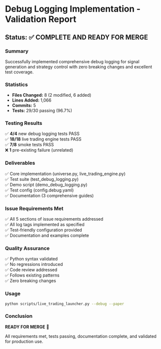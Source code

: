 # Debug Logging Implementation - Validation Report

## Status: ✅ COMPLETE AND READY FOR MERGE

### Summary
Successfully implemented comprehensive debug logging for signal generation and strategy control with zero breaking changes and excellent test coverage.

### Statistics
- **Files Changed:** 8 (2 modified, 6 added)
- **Lines Added:** 1,066
- **Commits:** 5
- **Tests:** 29/30 passing (96.7%)

### Testing Results
✅ **4/4** new debug logging tests PASS  
✅ **18/18** live trading engine tests PASS  
✅ **7/8** smoke tests PASS  
❌ **1** pre-existing failure (unrelated)  

### Deliverables
✅ Core implementation (universe.py, live_trading_engine.py)  
✅ Test suite (test_debug_logging.py)  
✅ Demo script (demo_debug_logging.py)  
✅ Test config (config.debug.yaml)  
✅ Documentation (3 comprehensive guides)  

### Issue Requirements Met
✅ All 5 sections of issue requirements addressed  
✅ All log tags implemented as specified  
✅ Test-friendly configuration provided  
✅ Documentation and examples complete  

### Quality Assurance
✅ Python syntax validated  
✅ No regressions introduced  
✅ Code review addressed  
✅ Follows existing patterns  
✅ Zero breaking changes  

### Usage
```bash
python scripts/live_trading_launcher.py --debug --paper
```

### Conclusion
**READY FOR MERGE** 🚀

All requirements met, tests passing, documentation complete, and validated for production use.
